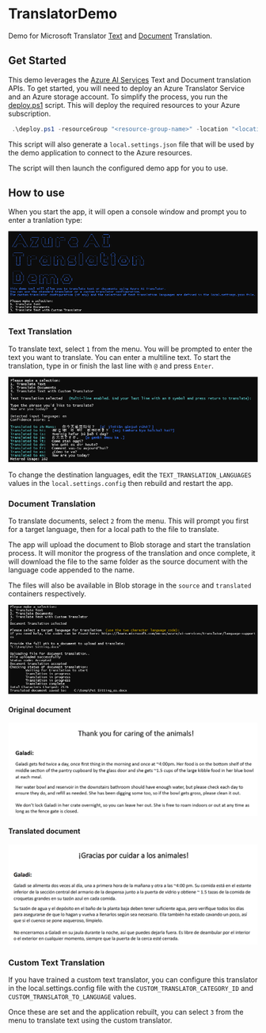 # TranslatorDemo
Demo for Microsoft Translator [Text](https://learn.microsoft.com/en-us/azure/ai-services/translator/text-translation-overview) and [Document](https://learn.microsoft.com/en-us/azure/ai-services/translator/document-translation/overview) Translation. 

## Get Started

This demo leverages the [Azure AI Services](https://learn.microsoft.com/en-us/azure/ai-services/) Text and Document translation APIs. To get started, you will need to deploy an Azure Translator Service and an Azure storage account. 
To simplify the process, you run the [deploy.ps1](deploy.ps1) script. This will deploy the required resources to your Azure subscription.

``` Powershell
 .\deploy.ps1 -resourceGroup "<resource-group-name>" -location "<location>" -translationAcct "<name for your AI account>" -storageAcct "<name for your storage account>"

```

This script will also generate a `local.settings.json` file that will be used by the demo application to connect to the Azure resources.

The script will then launch the configured demo app for you to use.

## How to use

When you start the app, it will open a console window and prompt you to enter a tranlation type:

![start options](images/start-options.png)


### Text Translation

To translate text, select `1` from the menu. You will be prompted to enter the text you want to translate. You can enter a multiline text. To start the translation, type in or finish the last line with `@` and press `Enter`.

![text translation](images/text-translation.png)

To change the destination languages, edit the `TEXT_TRANSLATION_LANGUAGES` values in the `local.settings.config` then rebuild and restart the app.



### Document Translation

To translate documents, select `2` from the menu. This will prompt you first for a target language, then for a local path to the file to translate. 

The app will upload the document to Blob storage and start the translation process. It will monitor the progress of the translation and once complete, it will download the file to the same folder as the source document with the language code appended to the name.

The files will also be available in Blob storage in the `source` and `translated` containers respectively.

![document translation](images/document-translation.png)

#### Original document
![original document](images/original-document.png)

#### Translated document
![translated document](images/translated-document.png)

### Custom Text Translation

If you have trained a custom text translator, you can configure this translator in the local.settings.config file with the `CUSTOM_TRANSLATOR_CATEGORY_ID` and `CUSTOM_TRANSLATOR_TO_LANGUAGE` values. 

Once these are set and the application rebuilt, you can select `3` from the menu to translate text using the custom translator.